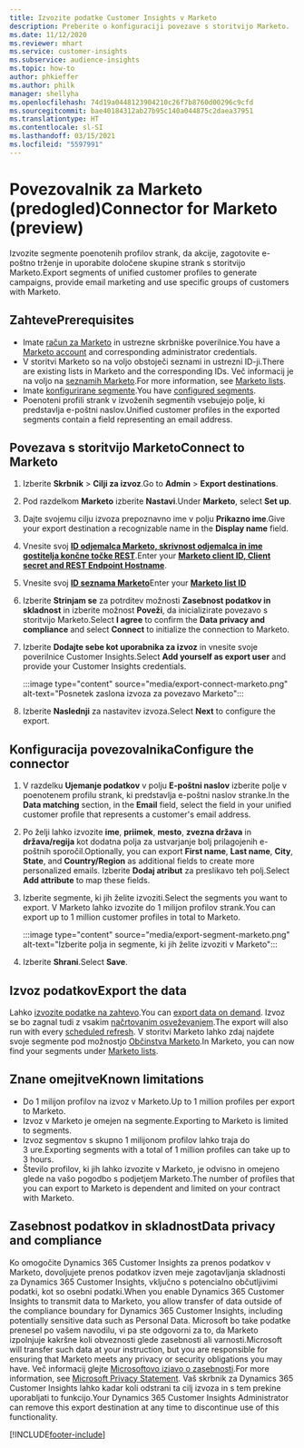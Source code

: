 ```yaml
---
title: Izvozite podatke Customer Insights v Marketo
description: Preberite o konfiguraciji povezave s storitvijo Marketo.
ms.date: 11/12/2020
ms.reviewer: mhart
ms.service: customer-insights
ms.subservice: audience-insights
ms.topic: how-to
author: phkieffer
ms.author: philk
manager: shellyha
ms.openlocfilehash: 74d19a0448123904210c26f7b8760d00296c9cfd
ms.sourcegitcommit: bae40184312ab27b95c140a044875c2daea37951
ms.translationtype: HT
ms.contentlocale: sl-SI
ms.lasthandoff: 03/15/2021
ms.locfileid: "5597991"
---
```

# <a name="connector-for-marketo-preview"></a><span data-ttu-id="36ebf-103">Povezovalnik za Marketo (predogled)</span><span class="sxs-lookup"><span data-stu-id="36ebf-103">Connector for Marketo (preview)</span></span>

<span data-ttu-id="36ebf-104">Izvozite segmente poenotenih profilov strank, da akcije, zagotovite e-poštno trženje in uporabite določene skupine strank s storitvijo Marketo.</span><span class="sxs-lookup"><span data-stu-id="36ebf-104">Export segments of unified customer profiles to generate campaigns, provide email marketing and use specific groups of customers with Marketo.</span></span>

## <a name="prerequisites"></a><span data-ttu-id="36ebf-105">Zahteve</span><span class="sxs-lookup"><span data-stu-id="36ebf-105">Prerequisites</span></span>

-   <span data-ttu-id="36ebf-106">Imate [račun za Marketo](https://login.marketo.com/) in ustrezne skrbniške poverilnice.</span><span class="sxs-lookup"><span data-stu-id="36ebf-106">You have a [Marketo account](https://login.marketo.com/) and corresponding administrator credentials.</span></span>
-   <span data-ttu-id="36ebf-107">V storitvi Marketo so na voljo obstoječi seznami in ustrezni ID-ji.</span><span class="sxs-lookup"><span data-stu-id="36ebf-107">There are existing lists in Marketo and the corresponding IDs.</span></span> <span data-ttu-id="36ebf-108">Več informacij je na voljo na [seznamih Marketo](https://docs.marketo.com/display/public/DOCS/Understanding+Static+Lists).</span><span class="sxs-lookup"><span data-stu-id="36ebf-108">For more information, see [Marketo lists](https://docs.marketo.com/display/public/DOCS/Understanding+Static+Lists).</span></span>
-   <span data-ttu-id="36ebf-109">Imate [konfigurirane segmente](segments.md).</span><span class="sxs-lookup"><span data-stu-id="36ebf-109">You have [configured segments](segments.md).</span></span>
-   <span data-ttu-id="36ebf-110">Poenoteni profili strank v izvoženih segmentih vsebujejo polje, ki predstavlja e-poštni naslov.</span><span class="sxs-lookup"><span data-stu-id="36ebf-110">Unified customer profiles in the exported segments contain a field representing an email address.</span></span>

## <a name="connect-to-marketo"></a><span data-ttu-id="36ebf-111">Povezava s storitvijo Marketo</span><span class="sxs-lookup"><span data-stu-id="36ebf-111">Connect to Marketo</span></span>

1. <span data-ttu-id="36ebf-112">Izberite **Skrbnik** > **Cilji za izvoz**.</span><span class="sxs-lookup"><span data-stu-id="36ebf-112">Go to **Admin** > **Export destinations**.</span></span>

1. <span data-ttu-id="36ebf-113">Pod razdelkom **Marketo** izberite **Nastavi**.</span><span class="sxs-lookup"><span data-stu-id="36ebf-113">Under **Marketo**, select **Set up**.</span></span>

1. <span data-ttu-id="36ebf-114">Dajte svojemu cilju izvoza prepoznavno ime v polju **Prikazno ime**.</span><span class="sxs-lookup"><span data-stu-id="36ebf-114">Give your export destination a recognizable name in the **Display name** field.</span></span>

1. <span data-ttu-id="36ebf-115">Vnesite svoj **[ID odjemalca Marketo, skrivnost odjemalca in ime gostitelja končne točke REST](https://developers.marketo.com/rest-api/authentication/)**.</span><span class="sxs-lookup"><span data-stu-id="36ebf-115">Enter your **[Marketo client ID, Client secret and REST Endpoint Hostname](https://developers.marketo.com/rest-api/authentication/)**.</span></span>

1. <span data-ttu-id="36ebf-116">Vnesite svoj **[ID seznama Marketo](https://docs.marketo.com/display/public/DOCS/Understanding+Static+Lists)**</span><span class="sxs-lookup"><span data-stu-id="36ebf-116">Enter your **[Marketo list ID](https://docs.marketo.com/display/public/DOCS/Understanding+Static+Lists)**</span></span> 

1. <span data-ttu-id="36ebf-117">Izberite **Strinjam se** za potrditev možnosti **Zasebnost podatkov in skladnost** in izberite možnost **Poveži**, da inicializirate povezavo s storitvijo Marketo.</span><span class="sxs-lookup"><span data-stu-id="36ebf-117">Select **I agree** to confirm the **Data privacy and compliance** and select **Connect** to initialize the connection to Marketo.</span></span>

1. <span data-ttu-id="36ebf-118">Izberite **Dodajte sebe kot uporabnika za izvoz** in vnesite svoje poverilnice Customer Insights.</span><span class="sxs-lookup"><span data-stu-id="36ebf-118">Select **Add yourself as export user** and provide your Customer Insights credentials.</span></span>

   :::image type="content" source="media/export-connect-marketo.png" alt-text="Posnetek zaslona izvoza za povezavo Marketo":::

1. <span data-ttu-id="36ebf-120">Izberite **Naslednji** za nastavitev izvoza.</span><span class="sxs-lookup"><span data-stu-id="36ebf-120">Select **Next** to configure the export.</span></span>

## <a name="configure-the-connector"></a><span data-ttu-id="36ebf-121">Konfiguracija povezovalnika</span><span class="sxs-lookup"><span data-stu-id="36ebf-121">Configure the connector</span></span>

1. <span data-ttu-id="36ebf-122">V razdelku **Ujemanje podatkov** v polju **E-poštni naslov** izberite polje v poenotenem profilu strank, ki predstavlja e-poštni naslov stranke.</span><span class="sxs-lookup"><span data-stu-id="36ebf-122">In the **Data matching** section, in the **Email** field, select the field in your unified customer profile that represents a customer's email address.</span></span> 

1. <span data-ttu-id="36ebf-123">Po želji lahko izvozite **ime**, **priimek**, **mesto**, **zvezna država** in **država/regija** kot dodatna polja za ustvarjanje bolj prilagojenih e-poštnih sporočil.</span><span class="sxs-lookup"><span data-stu-id="36ebf-123">Optionally, you can export **First name**, **Last name**, **City**, **State**, and **Country/Region**  as additional fields to create more personalized emails.</span></span> <span data-ttu-id="36ebf-124">Izberite **Dodaj atribut** za preslikavo teh polj.</span><span class="sxs-lookup"><span data-stu-id="36ebf-124">Select **Add attribute** to map these fields.</span></span>

1. <span data-ttu-id="36ebf-125">Izberite segmente, ki jih želite izvoziti.</span><span class="sxs-lookup"><span data-stu-id="36ebf-125">Select the segments you want to export.</span></span> <span data-ttu-id="36ebf-126">V Marketo lahko izvozite do 1 milijon profilov strank.</span><span class="sxs-lookup"><span data-stu-id="36ebf-126">You can export up to 1 million customer profiles in total to Marketo.</span></span>

   :::image type="content" source="media/export-segment-marketo.png" alt-text="Izberite polja in segmente, ki jih želite izvoziti v Marketo":::

1. <span data-ttu-id="36ebf-128">Izberite **Shrani**.</span><span class="sxs-lookup"><span data-stu-id="36ebf-128">Select **Save**.</span></span>

## <a name="export-the-data"></a><span data-ttu-id="36ebf-129">Izvoz podatkov</span><span class="sxs-lookup"><span data-stu-id="36ebf-129">Export the data</span></span>

<span data-ttu-id="36ebf-130">Lahko [izvozite podatke na zahtevo](export-destinations.md).</span><span class="sxs-lookup"><span data-stu-id="36ebf-130">You can [export data on demand](export-destinations.md).</span></span> <span data-ttu-id="36ebf-131">Izvoz se bo zagnal tudi z vsakim [načrtovanim osveževanjem](system.md#schedule-tab).</span><span class="sxs-lookup"><span data-stu-id="36ebf-131">The export will also run with every [scheduled refresh](system.md#schedule-tab).</span></span> <span data-ttu-id="36ebf-132">V storitvi Marketo lahko zdaj najdete svoje segmente pod možnostjo [Občinstva Marketo](ttps://docs.marketo.com/display/public/DOCS/Understanding+Static+Lists).</span><span class="sxs-lookup"><span data-stu-id="36ebf-132">In Marketo, you can now find your segments under [Marketo lists](ttps://docs.marketo.com/display/public/DOCS/Understanding+Static+Lists).</span></span>

## <a name="known-limitations"></a><span data-ttu-id="36ebf-133">Znane omejitve</span><span class="sxs-lookup"><span data-stu-id="36ebf-133">Known limitations</span></span>

- <span data-ttu-id="36ebf-134">Do 1 milijon profilov na izvoz v Marketo.</span><span class="sxs-lookup"><span data-stu-id="36ebf-134">Up to 1 million profiles per export to Marketo.</span></span>
- <span data-ttu-id="36ebf-135">Izvoz v Marketo je omejen na segmente.</span><span class="sxs-lookup"><span data-stu-id="36ebf-135">Exporting to Marketo is limited to segments.</span></span>
- <span data-ttu-id="36ebf-136">Izvoz segmentov s skupno 1 milijonom profilov lahko traja do 3 ure.</span><span class="sxs-lookup"><span data-stu-id="36ebf-136">Exporting segments with a total of 1 million profiles can take up to 3 hours.</span></span> 
- <span data-ttu-id="36ebf-137">Število profilov, ki jih lahko izvozite v Marketo, je odvisno in omejeno glede na vašo pogodbo s podjetjem Marketo.</span><span class="sxs-lookup"><span data-stu-id="36ebf-137">The number of profiles that you can export to Marketo is dependent and limited on your contract with Marketo.</span></span>

## <a name="data-privacy-and-compliance"></a><span data-ttu-id="36ebf-138">Zasebnost podatkov in skladnost</span><span class="sxs-lookup"><span data-stu-id="36ebf-138">Data privacy and compliance</span></span>

<span data-ttu-id="36ebf-139">Ko omogočite Dynamics 365 Customer Insights za prenos podatkov v Marketo, dovoljujete prenos podatkov izven meje zagotavljanja skladnosti za Dynamics 365 Customer Insights, vključno s potencialno občutljivimi podatki, kot so osebni podatki.</span><span class="sxs-lookup"><span data-stu-id="36ebf-139">When you enable Dynamics 365 Customer Insights to transmit data to Marketo, you allow transfer of data outside of the compliance boundary for Dynamics 365 Customer Insights, including potentially sensitive data such as Personal Data.</span></span> <span data-ttu-id="36ebf-140">Microsoft bo take podatke prenesel po vašem navodilu, vi pa ste odgovorni za to, da Marketo izpolnjuje kakršne koli obveznosti glede zasebnosti ali varnosti.</span><span class="sxs-lookup"><span data-stu-id="36ebf-140">Microsoft will transfer such data at your instruction, but you are responsible for ensuring that Marketo meets any privacy or security obligations you may have.</span></span> <span data-ttu-id="36ebf-141">Več informacij glejte [Microsoftovo izjavo o zasebnosti](https://go.microsoft.com/fwlink/?linkid=396732).</span><span class="sxs-lookup"><span data-stu-id="36ebf-141">For more information, see [Microsoft Privacy Statement](https://go.microsoft.com/fwlink/?linkid=396732).</span></span>
<span data-ttu-id="36ebf-142">Vaš skrbnik za Dynamics 365 Customer Insights lahko kadar koli odstrani ta cilj izvoza in s tem prekine uporabljati to funkcijo.</span><span class="sxs-lookup"><span data-stu-id="36ebf-142">Your Dynamics 365 Customer Insights Administrator can remove this export destination at any time to discontinue use of this functionality.</span></span>


[!INCLUDE[footer-include](../includes/footer-banner.md)]